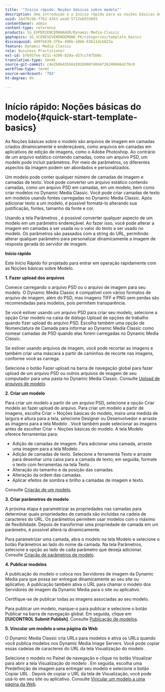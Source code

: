 ```yaml
---
title: '"Início rápido: Noções básicas sobre modelo"'
description: Uma introdução e o Início rápido para as noções básicas do modelo para ajudá-lo a ativar e executar rapidamente.
uuid: 16d78cbb-f762-4263-aea9-5712eb933693
contentOwner: admin
content-type: reference
products: SG_EXPERIENCEMANAGER/Dynamic-Media-Classic
geptopics: SG_SCENESEVENONDEMAND_PK/categories/template_basics
discoiquuid: dd0fbb39-3f6a-496b-a9b6-63b11dcb823a
feature: Dynamic Media Classic
role: Business Practitioner
exl-id: bf695fee-821c-4396-829a-d57ccf475b0c
translation-type: tm+mt
source-git-commit: c4e2b8b42b56420269087d0d4f262490464270c0
workflow-type: tm+mt
source-wordcount: '783'
ht-degree: 0%

---
```


# Início rápido: Noções básicas do modelo{#quick-start-template-basics}

As Noções básicas sobre o modelo são arquivos de imagem em camadas criados dinamicamente e endereçáveis, como arquivos em camadas em aplicativos de edição de imagens, como o Adobe Photoshop. Ao contrário de um arquivo estático contendo camadas, como um arquivo PSD, um modelo pode incluir parâmetros. Por meio de parâmetros, os diferentes aspectos da imagem podem ser abordados e personalizados.

Um modelo pode conter qualquer número de camadas de imagem e camadas de texto. Você pode converter um arquivo estático contendo camadas, como um arquivo PSD em camadas, em um modelo, bem como criar modelos no Dynamic Media Classic. Você pode criar camadas de texto em modelos usando fontes carregadas no Dynamic Media Classic. Após adicionar texto a um modelo, é possível formatá-lo alterando sua justificação, fontes, tamanho da fonte e cor.

Usando a tela Parâmetros , é possível converter qualquer aspecto de um modelo em um parâmetro endereçável. Ao fazer isso, você pode alterar a imagem em camadas a ser usada ou o valor do texto a ser usado no modelo. Os parâmetros são passados com a string do URL, permitindo alterar qualquer parâmetro para personalizar dinamicamente a imagem de resposta gerada do servidor de imagem.

**Início rápido**

Este Início Rápido foi projetado para entrar em operação rapidamente com as Noções básicas sobre Modelo.

**1. Fazer upload dos arquivos**

Comece carregando o arquivo PSD ou o arquivo de imagem para seu modelo. O Dynamic Media Classic é compatível com vários formatos de arquivo de imagem, além do PSD, mas imagens TIFF e PNG sem perdas são recomendadas para modelos, pois permitem transparência.

Se você estiver usando um arquivo PSD para criar seu modelo, selecione a opção Criar modelo na caixa de diálogo Upload de opções de trabalho quando fizer upload do arquivo PSD. Escolha também uma opção de Nomenclatura de Camada para informar ao Dynamic Media Classic como nomear camadas de PSD quando elas forem carregadas no Dynamic Media Classic.

Se estiver usando arquivos de imagem, você pode recortar as imagens e também criar uma máscara a partir de caminhos de recorte nas imagens, conforme você as carrega.

Selecione o botão Fazer upload na barra de navegação global para fazer upload de um arquivo PSD ou outros arquivos de imagem de seu computador para uma pasta no Dynamic Media Classic. Consulte [Upload de arquivos de modelo](uploading-template-files.md#uploading_template_files).

**2. Criar um modelo**

Para criar um modelo a partir de um arquivo PSD, selecione a opção Criar modelo ao fazer upload do arquivo. Para criar um modelo a partir de imagens, escolha Criar > Noções básicas do modelo, insira uma medida de largura e altura para a tela, selecione Designer ou Desenvolvedor e arraste as imagens para a tela Modelo . Você também pode selecionar as imagens antes de escolher Criar > Noções básicas do modelo. A tela Modelo oferece ferramentas para:

* Adição de camadas de imagem. Para adicionar uma camada, arraste uma imagem para a tela Modelo .
* Adição de camadas de texto. Selecione a ferramenta Texto e arraste para desenhar uma caixa para a camada de texto; em seguida, formate o texto com ferramentas na tela Texto .
* Alteração do tamanho e da posição das camadas.
* Alteração da ordem das camadas.
* Aplicar efeitos de sombra e brilho a camadas de imagem e texto.

Consulte [Criação de um modelo](creating-template.md#creating_a_template).

**3. Criar parâmetros de modelo**

A próxima etapa é parametrizar as propriedades nas camadas para determinar quais propriedades de camada são incluídas na cadeia de caracteres do URL. Os parâmetros permitem usar modelos com o máximo de flexibilidade. Depois de transformar uma propriedade de camada em um parâmetro, é possível alterá-la dinamicamente.

Para parametrizar uma camada, abra o modelo na tela Modelo e selecione o botão Parâmetros ao lado do nome da camada. Na tela Parâmetros, selecione a opção ao lado de cada parâmetro que deseja adicionar. Consulte [Criação de parâmetros de modelo](creating-template-parameters.md#creating_template_parameters).

**4. Publicar modelos**

A publicação do modelo o coloca nos Servidores de imagem da Dynamic Media para que possa ser entregue dinamicamente ao seu site ou aplicativo. A publicação também ativa o URL para chamar o modelo dos Servidores de imagem da Dynamic Media para o site ou aplicativo.

Certifique-se de publicar todas as imagens associadas ao seu modelo.

Para publicar um modelo, marque-o para publicar e selecione o botão Publicar na barra de navegação global. Em seguida, clique em **[!UICONTROL Submit Publish]**. Consulte [Publicação de modelos](publishing-templates.md#publishing_templates).

**5. Vincular um modelo a uma página da Web**

O Dynamic Media Classic cria URLs para modelos e ativa os URLs quando você publica modelos nos Dynamic Media Image Servers. Você pode copiar essas cadeias de caracteres do URL da tela Visualização do modelo .

Selecione o modelo no Painel de navegação e clique no botão Visualizar para abrir a tela Visualização do modelo . Em seguida, escolha uma Predefinição de imagem para entregar seu modelo e selecione o botão Copiar URL . Depois de copiar o URL da tela de Visualização, você pode usá-lo em seu site ou aplicativo. Consulte [Vincular um modelo a uma página da Web](linking-template-web-page.md#linking_a_template_to_a_web_page).
